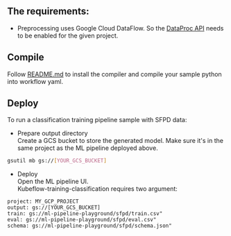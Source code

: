 ## The requirements:
* Preprocessing uses Google Cloud DataFlow. So the [DataProc API](https://cloud.google.com/endpoints/docs/openapi/enable-api) needs to be enabled for the given project.

## Compile
Follow [README.md](https://github.com/googleprivate/ml/blob/master/samples/README.md) to install the compiler and 
compile your sample python into workflow yaml.

## Deploy
To run a classification training pipeline sample with SFPD data:
* Prepare output directory  
Create a GCS bucket to store the generated model. Make sure it's in the same project as the ML pipeline deployed above.

```bash
gsutil mb gs://[YOUR_GCS_BUCKET]
```

* Deploy  
Open the ML pipeline UI.  
Kubeflow-training-classification requires two argument:

```
project: MY_GCP_PROJECT
output: gs://[YOUR_GCS_BUCKET]
train: gs://ml-pipeline-playground/sfpd/train.csv"
eval: gs://ml-pipeline-playground/sfpd/eval.csv"
schema: gs://ml-pipeline-playground/sfpd/schema.json"
```

<!---
#TODO: this will be added to the readme after testing. argo commands would mislead users from the web console.

To run a classification training pipeline sample with SFPD data:

argo submit xgboost-training-roc.yaml \
     -p project=MY_GCP_PROJECT \
     -p output="gs://my-bucket/sfpdmodel" \
     -p train="gs://ml-pipeline-playground/sfpd/train.csv" \
     -p eval="gs://ml-pipeline-playground/sfpd/eval.csv" \
     -p schema="gs://ml-pipeline-playground/sfpd/schema.json" \
     -p target=resolution \
     -p trueclass=ACTION \
     -p workers=2 \
     -p rounds=100 \
     -p conf=gs://ml-pipeline-playground/trainconfcla.json \
     --entrypoint xgboost-training

To run a classification training pipeline sample with 20NewsGroups data:

argo submit xgboost-training-cm.yaml \
     -p project=MY_GCP_PROJECT \
     -p output="gs://my-bucket/newsmodel" \
     -p train="gs://ml-pipeline-playground/newsgroup/train.csv" \
     -p eval="gs://ml-pipeline-playground/newsgroup/eval.csv" \
     -p schema="gs://ml-pipeline-playground/newsgroup/schema.json" \
     -p target=news_label \
     -p workers=2 \
     -p rounds=200 \
     -p conf=gs://ml-pipeline-playground/trainconfcla.json \
     --entrypoint xgboost-training


To run an evaluation pipeline sample with 20NewsGroups model & testdata:

argo submit xgboost-evaluation.yaml \
     -p project=MY_GCP_PROJECT \
     -p output="gs://my-bucket/newsmodel" \
     -p eval="gs://ml-pipeline-playground/newsgroup/eval.csv" \
     -p model="gs://ml-pipeline-playground/newsgroup/model/model" \
     -p target=news_label \
     -p trueclass=talk.politics.mideast \
     -p analysis=gs://ml-pipeline-playground/newsgroup/analysis/ \
     --entrypoint xgboost-evaluation
--->


